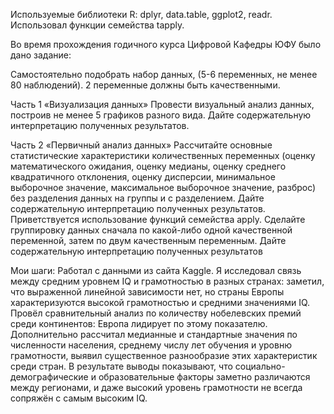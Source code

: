Используемые библиотеки R: dplyr, data.table, ggplot2, readr. Использовал функции семейства tapply.

Во время прохождения годичного курса Цифровой Кафедры ЮФУ было дано задание:

Самостоятельно подобрать набор данных, (5-6 переменных, не менее 80 наблюдений). 2 переменные должны быть качественными.

Часть 1 «Визуализация данных»
Провести визуальный анализ данных, построив не менее 5 графиков разного вида. Дайте содержательную интерпретацию полученных результатов.


Часть 2 «Первичный анализ данных»
Рассчитайте основные статистические характеристики количественных переменных (оценку математического ожидания, оценку медианы, оценку среднего квадратичного отклонения, оценку дисперсии, минимальное выборочное значение, максимальное выборочное значение, разброс) без разделения данных на группы и с разделением. Дайте содержательную интерпретацию полученных результатов. Приветствуется использование функций семейства apply.
Сделайте группировку данных сначала по какой-либо одной качественной переменной, затем по двум качественным переменным. Дайте содержательную интерпретацию полученных результатов

Мои шаги:
Работал с данными из сайта Kaggle. Я исследовал связь между средним уровнем IQ и грамотностью в разных странах: заметил, что выраженной линейной зависимости нет, но страны Европы характеризуются высокой грамотностью и средними значениями IQ. Провёл сравнительный анализ по количеству нобелевских премий среди континентов: Европа лидирует по этому показателю. Дополнительно рассчитал медианные и стандартные значения по численности населения, среднему числу лет обучения и уровню грамотности, выявил существенное разнообразие этих характеристик среди стран. В результате выводы показывают, что социально-демографические и образовательные факторы заметно различаются между регионами, и даже высокий уровень грамотности не всегда сопряжён с самым высоким IQ.
